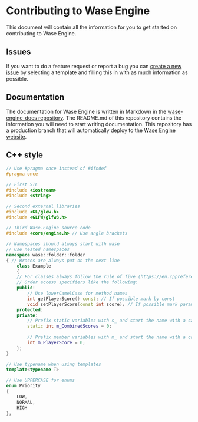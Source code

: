 # Contributing to Wase Engine
This document will contain all the information for you to get started on contributing to Wase Engine.

[documentation]: https://wase-engine.com/documentation
[repo]: https://github.com/Wase-Engine/wase-engine
[issues]: https://github.com/Wase-Engine/wase-engine/issues
[new_issue]: https://github.com/Wase-Engine/wase-engine/issues/new/choose
[email]: info@wase-engine.com

## Issues
If you want to do a feature request or report a bug you can [create a new issue](https://github.com/Wase-Engine/wase-engine/issues/new) by selecting a template and filling this in with as much information as possible.

## Documentation
The documentation for Wase Engine is written in Markdown in the [wase-engine-docs repository](https://github.com/Wase-Engine/wase-engine-docs). The README.md of this repository contains the information you will need to start writing documentation. This repository has a production branch that will automatically deploy to the [Wase Engine website](https://wase-engine.com/).

## C++ style
```c++
// Use #pragma once instead of #ifndef
#pragma once

// First STL
#include <iostream>
#include <string>

// Second external libraries
#include <GL/glew.h>
#include <GLFW/glfw3.h>

// Third Wase-Engine source code
#include <core/engine.h> // Use angle brackets

// Namespaces should always start with wase
// Use nested namespaces
namespace wase::folder::folder
{ // Braces are always put on the next line
    class Example
    {
    // For classes always follow the rule of five (https://en.cppreference.com/w/cpp/language/rule_of_three)
    // Order access specifiers like the following:
    public:
        // Use lowerCamelCase for method names
        int getPlayerScore() const; // If possible mark by const
        void setPlayerScore(const int score); // If possible mark parameters by const
    protected:
    private:
        // Prefix static variables with s_ and start the name with a capital letter
        static int m_CombinedScores = 0;
      
        // Prefix member variables with m_ and start the name with a capital letter
        int m_PlayerScore = 0;
    };
}

// Use typename when using templates
template<typename T>

// Use UPPERCASE for enums
enum Priority
{
    LOW,
    NORMAL,
    HIGH
};
```
